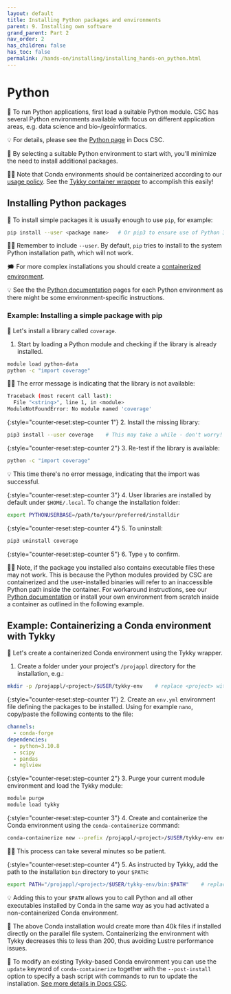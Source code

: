 ```yaml
---
layout: default
title: Installing Python packages and environments
parent: 9. Installing own software
grand_parent: Part 2
nav_order: 2
has_children: false
has_toc: false
permalink: /hands-on/installing/installing_hands-on_python.html
---
```


# Python

💬 To run Python applications, first load a suitable Python module. CSC has several Python environments available with focus on different application areas, e.g. data science and bio-/geoinformatics.

💡 For details, please see the [Python page](https://docs.csc.fi/apps/python/) in Docs CSC.

💭 By selecting a suitable Python environment to start with, you'll minimize the need to install additional packages.

☝🏻 Note that Conda environments should be containerized according to our [usage policy](https://docs.csc.fi/computing/usage-policy/#conda-installations). See the [Tykky container wrapper](https://docs.csc.fi/computing/containers/tykky/) to accomplish this easily!

## Installing Python packages

💬 To install simple packages it is usually enough to use `pip`, for example:

```bash
pip install --user <package name>   # Or pip3 to ensure use of Python 3
```

☝🏻 Remember to include `--user`. By default, `pip` tries to install to the system Python installation path, which will not work.

🗯 For more complex installations you should create a [containerized environment](https://docs.csc.fi/computing/containers/tykky/).

💡 See the the [Python documentation](https://docs.csc.fi/apps/python/) pages for each Python environment as there might be some environment-specific instructions.

### Example: Installing a simple package with pip

💬 Let's install a library called `coverage`.

1. Start by loading a Python module and checking if the library is already installed.

```bash
module load python-data
python -c "import coverage"
```

☝🏻 The error message is indicating that the library is not available:

```bash
Traceback (most recent call last):
  File "<string>", line 1, in <module>
ModuleNotFoundError: No module named 'coverage'
```

{:style="counter-reset:step-counter 1"}
2. Install the missing library:

```bash
pip3 install --user coverage    # This may take a while - don't worry!
```

{:style="counter-reset:step-counter 2"}
3. Re-test if the library is available:

```bash
python -c "import coverage"
```

💡 This time there's no error message, indicating that the import was successful.

{:style="counter-reset:step-counter 3"}
4. User libraries are installed by default under `$HOME/.local`. To change the installation folder:

```bash
export PYTHONUSERBASE=/path/to/your/preferred/installdir
```

{:style="counter-reset:step-counter 4"}
5. To uninstall:

```bash
pip3 uninstall coverage
```

{:style="counter-reset:step-counter 5"}
6. Type `y` to confirm.

☝🏻 Note, if the package you installed also contains executable files these may not work. This is because the Python modules provided by CSC are containerized and the user-installed binaries will refer to an inaccessible Python path inside the container. For workaround instructions, see our [Python documentation](https://docs.csc.fi/apps/python/#installing-python-packages-to-existing-modules) or install your own environment from scratch inside a container as outlined in the following example.

## Example: Containerizing a Conda environment with Tykky

💬 Let's create a containerized Conda environment using the Tykky wrapper.

1. Create a folder under your project's `/projappl` directory for the installation, e.g.:

```bash
mkdir -p /projappl/<project>/$USER/tykky-env    # replace <project> with your CSC project, e.g. project_2001234
```

{:style="counter-reset:step-counter 1"}
2. Create an `env.yml` environment file defining the packages to be installed. Using for example `nano`, copy/paste the following contents to the file:

```yaml
channels:
  - conda-forge
dependencies:
  - python=3.10.8
  - scipy
  - pandas
  - nglview
```

{:style="counter-reset:step-counter 2"}
3. Purge your current module environment and load the Tykky module:

```bash
module purge
module load tykky
```

{:style="counter-reset:step-counter 3"}
4. Create and containerize the Conda environment using the `conda-containerize` command:

```bash
conda-containerize new --prefix /projappl/<project>/$USER/tykky-env env.yml    # replace <project> with your CSC project, e.g. project_2001234
```

☝🏻 This process can take several minutes so be patient.

{:style="counter-reset:step-counter 4"}
5. As instructed by Tykky, add the path to the installation `bin` directory to your `$PATH`:

```bash
export PATH="/projappl/<project>/$USER/tykky-env/bin:$PATH"    # replace <project> with your CSC project, e.g. project_2001234
```

💡 Adding this to your `$PATH` allows you to call Python and all other executables installed by Conda in the same way as you had activated a non-containerized Conda environment.

💭 The above Conda installation would create more than 40k files if installed directly on the parallel file system. Containerizing the environment with Tykky decreases this to less than 200, thus avoiding Lustre performance issues.

💬 To modify an existing Tykky-based Conda environment you can use the `update` keyword of `conda-containerize` together with the `--post-install` option to specify a bash script with commands to run to update the installation. [See more details in Docs CSC](https://docs.csc.fi/computing/containers/tykky/).
